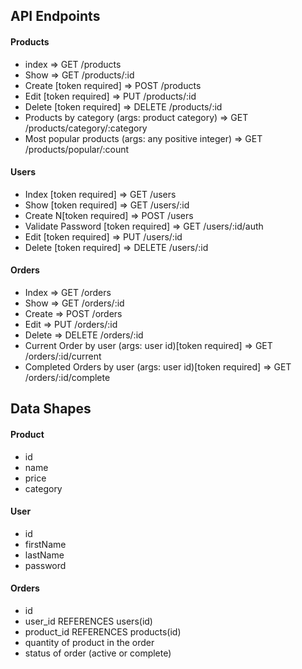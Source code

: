 ## API Endpoints

#### Products

-   index => GET /products
-   Show => GET /products/:id
-   Create [token required] => POST /products
-   Edit [token required] => PUT /products/:id
-   Delete [token required] => DELETE /products/:id
-   Products by category (args: product category) => GET /products/category/:category
-   Most popular products (args: any positive integer) => GET /products/popular/:count

#### Users

-   Index [token required] => GET /users
-   Show [token required] => GET /users/:id
-   Create N[token required] => POST /users
-   Validate Password [token required] => GET /users/:id/auth
-   Edit [token required] => PUT /users/:id
-   Delete [token required] => DELETE /users/:id

#### Orders

-   Index => GET /orders
-   Show => GET /orders/:id
-   Create => POST /orders
-   Edit => PUT /orders/:id
-   Delete => DELETE /orders/:id
-   Current Order by user (args: user id)[token required] => GET /orders/:id/current
-   Completed Orders by user (args: user id)[token required] => GET /orders/:id/complete

## Data Shapes

#### Product

-   id
-   name
-   price
-   category

#### User

-   id
-   firstName
-   lastName
-   password

#### Orders

-   id
-   user_id REFERENCES users(id)
-   product_id REFERENCES products(id)
-   quantity of product in the order
-   status of order (active or complete)
